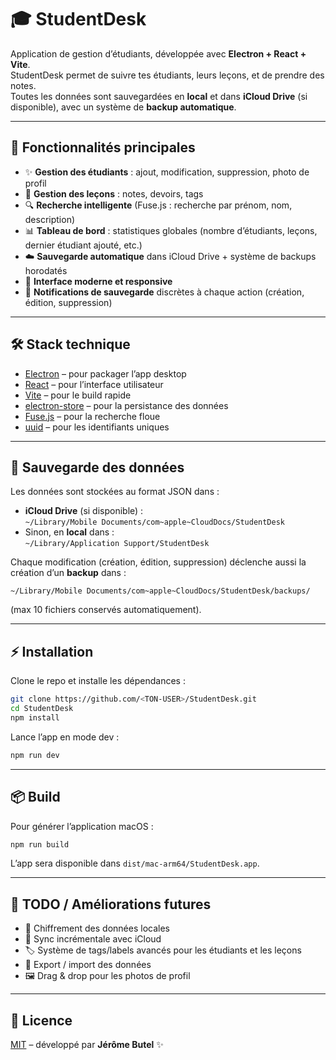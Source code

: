 # 🎓 StudentDesk

Application de gestion d’étudiants, développée avec **Electron + React + Vite**.  
StudentDesk permet de suivre tes étudiants, leurs leçons, et de prendre des notes.  
Toutes les données sont sauvegardées en **local** et dans **iCloud Drive** (si disponible), avec un système de **backup automatique**.

---

## 🚀 Fonctionnalités principales

- ✨ **Gestion des étudiants** : ajout, modification, suppression, photo de profil
- 📝 **Gestion des leçons** : notes, devoirs, tags
- 🔍 **Recherche intelligente** (Fuse.js : recherche par prénom, nom, description)
- 📊 **Tableau de bord** : statistiques globales (nombre d’étudiants, leçons, dernier étudiant ajouté, etc.)
- ☁️ **Sauvegarde automatique** dans iCloud Drive + système de backups horodatés
- 📱 **Interface moderne et responsive**
- 🔔 **Notifications de sauvegarde** discrètes à chaque action (création, édition, suppression)

---

## 🛠️ Stack technique

- [Electron](https://www.electronjs.org/) – pour packager l’app desktop
- [React](https://react.dev/) – pour l’interface utilisateur
- [Vite](https://vitejs.dev/) – pour le build rapide
- [electron-store](https://github.com/sindresorhus/electron-store) – pour la persistance des données
- [Fuse.js](https://fusejs.io/) – pour la recherche floue
- [uuid](https://www.npmjs.com/package/uuid) – pour les identifiants uniques

---

## 💾 Sauvegarde des données

Les données sont stockées au format JSON dans :

- **iCloud Drive** (si disponible) :  
  `~/Library/Mobile Documents/com~apple~CloudDocs/StudentDesk`
- Sinon, en **local** dans :  
  `~/Library/Application Support/StudentDesk`

Chaque modification (création, édition, suppression) déclenche aussi la création d’un **backup** dans :

```
~/Library/Mobile Documents/com~apple~CloudDocs/StudentDesk/backups/
```

(max 10 fichiers conservés automatiquement).

---

## ⚡ Installation

Clone le repo et installe les dépendances :

```bash
git clone https://github.com/<TON-USER>/StudentDesk.git
cd StudentDesk
npm install
```

Lance l’app en mode dev :

```bash
npm run dev
```

---

## 📦 Build

Pour générer l’application macOS :

```bash
npm run build
```

L’app sera disponible dans `dist/mac-arm64/StudentDesk.app`.

---

## 📝 TODO / Améliorations futures

- 🔑 Chiffrement des données locales
- 🔄 Sync incrémentale avec iCloud
- 🏷️ Système de tags/labels avancés pour les étudiants et les leçons
- 📂 Export / import des données
- 🖼️ Drag & drop pour les photos de profil

---

## 📜 Licence

[MIT](./LICENSE) – développé par **Jérôme Butel** ✨

